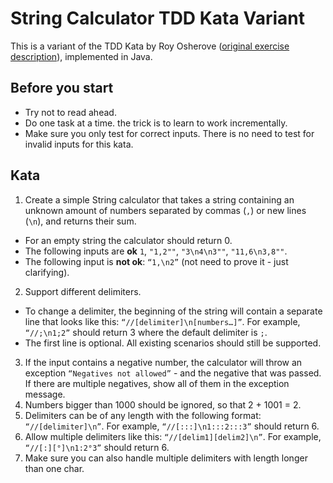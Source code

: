 # String Calculator TDD Kata Variant

This is a variant of the TDD Kata by Roy Osherove ([original exercise description](http://osherove.com/tdd-kata-1/)), implemented in Java.

## Before you start

* Try not to read ahead.
* Do one task at a time. the trick is to learn to work incrementally.
* Make sure you only test for correct inputs. There is no need to test for invalid inputs for this kata.

## Kata

1. Create a simple String calculator that takes a string containing an unknown amount of numbers separated by commas (`,`) or new lines (`\n`), and returns their sum.
 * For an empty string the calculator should return 0.
 * The following inputs are **ok** `1`, `"1,2""`, `"3\n4\n3""`, `"11,6\n3,8""`.
 * The following input is **not ok**: `“1,\n2”` (not need to prove it - just clarifying).
2. Support different delimiters.
 * To change a delimiter, the beginning of the string will contain a separate line that looks like this: `“//[delimiter]\n[numbers…]”`. For example, `“//;\n1;2”` should return 3 where the default delimiter is `;`.
 * The first line is optional. All existing scenarios should still be supported.
3. If the input contains a negative number, the calculator will throw an exception `“Negatives not allowed”` - and the negative that was passed. If there are multiple negatives, show all of them in the exception message.
4. Numbers bigger than 1000 should be ignored, so that 2 + 1001 = 2.
5. Delimiters can be of any length with the following format: `“//[delimiter]\n”`. For example, `“//[:::]\n1:::2:::3”` should return 6.
6. Allow multiple delimiters like this: `“//[delim1][delim2]\n”`. For example, `“//[:][°]\n1:2°3”` should return 6.
7. Make sure you can also handle multiple delimiters with length longer than one char.

